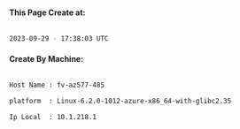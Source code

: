 
   
#### This Page Create at:

```bash

2023-09-29 - 17:38:03 UTC

```

#### Create By Machine:

```bash

Host Name : fv-az577-485

platform  : Linux-6.2.0-1012-azure-x86_64-with-glibc2.35

Ip Local  : 10.1.218.1

```

